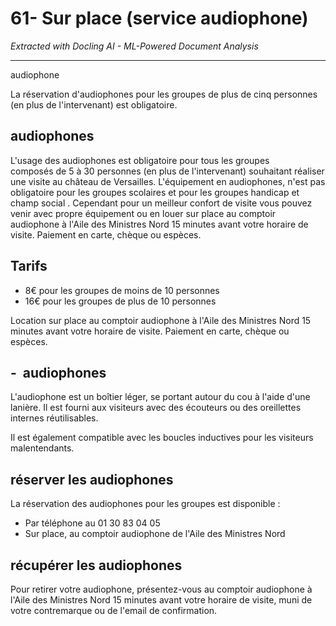 # 61- Sur place (service audiophone)

*Extracted with Docling AI - ML-Powered Document Analysis*

---

audiophone

La réservation d'audiophones pour les groupes de plus de cinq personnes (en plus de l'intervenant) est obligatoire.

## audiophones

L'usage des audiophones est obligatoire pour tous les groupes composés de 5 à 30 personnes (en plus de l'intervenant) souhaitant réaliser une visite au château de Versailles. L'équipement en audiophones, n'est pas obligatoire pour les groupes scolaires et pour les groupes handicap et champ social . Cependant pour un meilleur confort de visite vous pouvez venir avec propre équipement ou en louer sur place au comptoir audiophone à l'Aile des Ministres Nord 15 minutes avant votre horaire de visite. Paiement en carte, chèque ou espèces.

## Tarifs

- 8€ pour les groupes de moins de 10 personnes
- 16€ pour les groupes de plus de 10 personnes

Location sur place au comptoir audiophone à l'Aile des Ministres Nord 15 minutes avant votre horaire de visite. Paiement en carte, chèque ou espèces.

## -  audiophones

L'audiophone est un boîtier léger, se portant autour du cou à l'aide d'une lanière. Il est fourni aux visiteurs avec des écouteurs ou des oreillettes internes réutilisables.

Il est également compatible avec les boucles inductives pour les visiteurs malentendants.

## réserver les audiophones

La réservation des audiophones pour les groupes est disponible :

- Par téléphone au 01 30 83 04 05
- Sur place, au comptoir audiophone de l'Aile des Ministres Nord

## récupérer les audiophones

Pour retirer votre audiophone, présentez-vous au comptoir audiophone à l'Aile des Ministres Nord 15 minutes avant votre horaire de visite, muni de votre contremarque ou de l'email de confirmation.
